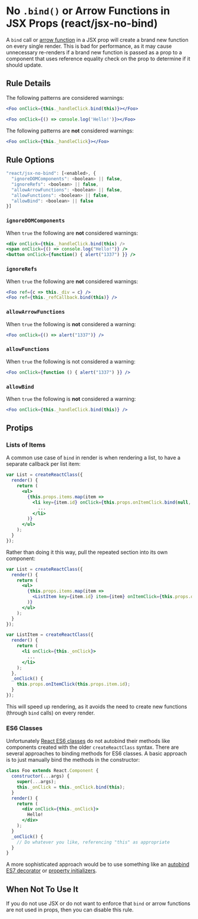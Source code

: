 # No `.bind()` or Arrow Functions in JSX Props (react/jsx-no-bind)

A `bind` call or [arrow function](https://developer.mozilla.org/en-US/docs/Web/JavaScript/Reference/Functions/Arrow_functions) in a JSX prop will create a brand new function on every single render. This is bad for performance, as it may cause unnecessary re-renders if a brand new function is passed as a prop to a component that uses reference equality check on the prop to determine if it should update.

## Rule Details

The following patterns are considered warnings:

```jsx
<Foo onClick={this._handleClick.bind(this)}></Foo>
```
```jsx
<Foo onClick={() => console.log('Hello!')}></Foo>
```

The following patterns are **not** considered warnings:
```jsx
<Foo onClick={this._handleClick}></Foo>
```

## Rule Options

```js
"react/jsx-no-bind": [<enabled>, {
  "ignoreDOMComponents": <boolean> || false,
  "ignoreRefs": <boolean> || false,
  "allowArrowFunctions": <boolean> || false,
  "allowFunctions": <boolean> || false,
  "allowBind": <boolean> || false
}]
```

### `ignoreDOMComponents`

When `true` the following are **not** considered warnings:

```jsx
<div onClick={this._handleClick.bind(this) />
<span onClick={() => console.log("Hello!")} />
<button onClick={function() { alert("1337") }} />
```

### `ignoreRefs`

When `true` the following are **not** considered warnings:

```jsx
<Foo ref={c => this._div = c} />
<Foo ref={this._refCallback.bind(this)} />
```

### `allowArrowFunctions`

When `true` the following is **not** considered a warning:

```jsx
<Foo onClick={() => alert("1337")} />
```

### `allowFunctions`

When `true` the following is not considered a warning:

```jsx
<Foo onClick={function () { alert("1337") }} />
```

### `allowBind`

When `true` the following is **not** considered a warning:

```jsx
<Foo onClick={this._handleClick.bind(this)} />
```

## Protips

### Lists of Items

A common use case of `bind` in render is when rendering a list, to have a separate callback per list item:

```jsx
var List = createReactClass({
  render() {
    return (
      <ul>
        {this.props.items.map(item =>
          <li key={item.id} onClick={this.props.onItemClick.bind(null, item.id)}>
            ...
          </li>
        )}
      </ul>
    );
  }
});
```

Rather than doing it this way, pull the repeated section into its own component:

```jsx
var List = createReactClass({
  render() {
    return (
      <ul>
        {this.props.items.map(item =>
          <ListItem key={item.id} item={item} onItemClick={this.props.onItemClick} />
        )}
      </ul>
    );
  }
});

var ListItem = createReactClass({
  render() {
    return (
      <li onClick={this._onClick}>
        ...
      </li>
    );
  },
  _onClick() {
    this.props.onItemClick(this.props.item.id);
  }
});
```

This will speed up rendering, as it avoids the need to create new functions (through `bind` calls) on every render.

### ES6 Classes

Unfortunately [React ES6 classes](https://facebook.github.io/react/blog/2015/01/27/react-v0.13.0-beta-1.html#es6-classes) do not autobind their methods like components created with the older `createReactClass` syntax. There are several approaches to binding methods for ES6 classes. A basic approach is to just manually bind the methods in the constructor:

```jsx
class Foo extends React.Component {
  constructor(...args) {
    super(...args);
    this._onClick = this._onClick.bind(this);
  }
  render() {
    return (
      <div onClick={this._onClick}>
        Hello!
      </div>
    );
  }
  _onClick() {
    // Do whatever you like, referencing "this" as appropriate
  }
}
```

A more sophisticated approach would be to use something like an [autobind ES7 decorator](https://www.npmjs.com/package/core-decorators#autobind) or [property initializers](https://facebook.github.io/react/blog/2015/01/27/react-v0.13.0-beta-1.html#autobinding).

## When Not To Use It

If you do not use JSX or do not want to enforce that `bind` or arrow functions are not used in props, then you can disable this rule.
